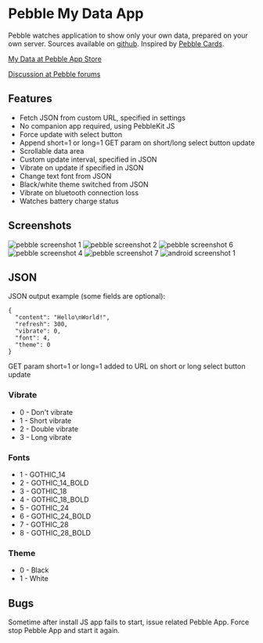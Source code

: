# Pebble My Data App

Pebble watches application to show only your own data, prepared on your own server.
Sources available on [github](https://github.com/bahbka/pebble-my-data).
Inspired by [Pebble Cards](http://keanulee.com/pebblecards).

[My Data at Pebble App Store](https://apps.getpebble.com/applications/53b0607c94943f8e710001e2)

[Discussion at Pebble forums](http://forums.getpebble.com/discussion/13590/watch-app-sdk2-pebble-my-data-shows-your-data-json-prepared-on-your-own-server)

## Features

* Fetch JSON from custom URL, specified in settings
* No companion app required, using PebbleKit JS
* Force update with select button
* Append short=1 or long=1 GET param on short/long select button update
* Scrollable data area
* Custom update interval, specified in JSON
* Vibrate on update if specified in JSON
* Change text font from JSON
* Black/white theme switched from JSON
* Vibrate on bluetooth connection loss
* Watches battery charge status

## Screenshots
![pebble screenshot 1](https://raw.githubusercontent.com/bahbka/pebble-my-data/master/stuff/screenshots/pebble_screenshot1.png)
![pebble screenshot 2](https://raw.githubusercontent.com/bahbka/pebble-my-data/master/stuff/screenshots/pebble_screenshot2.png)
![pebble screenshot 6](https://raw.githubusercontent.com/bahbka/pebble-my-data/master/stuff/screenshots/pebble_screenshot6.png)
![pebble screenshot 4](https://raw.githubusercontent.com/bahbka/pebble-my-data/master/stuff/screenshots/pebble_screenshot4.png)
![pebble screenshot 7](https://raw.githubusercontent.com/bahbka/pebble-my-data/master/stuff/screenshots/pebble_screenshot7.png)
![android screenshot 1](https://raw.githubusercontent.com/bahbka/pebble-my-data/master/stuff/screenshots/android_screenshot1_small.png)

## JSON

JSON output example (some fields are optional):

    {
      "content": "Hello\nWorld!",
      "refresh": 300,
      "vibrate": 0,
      "font": 4,
      "theme": 0
    }

GET param short=1 or long=1 added to URL on short or long select button update
### Vibrate

- 0 - Don't vibrate
- 1 - Short vibrate
- 2 - Double vibrate
- 3 - Long vibrate

### Fonts

- 1 - GOTHIC_14
- 2 - GOTHIC_14_BOLD
- 3 - GOTHIC_18
- 4 - GOTHIC_18_BOLD
- 5 - GOTHIC_24
- 6 - GOTHIC_24_BOLD
- 7 - GOTHIC_28
- 8 - GOTHIC_28_BOLD

### Theme

- 0 - Black
- 1 - White

## Bugs

Sometime after install JS app fails to start, issue related Pebble App. Force stop Pebble App and start it again.
